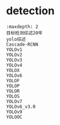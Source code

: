 # detection

```{toctree}
:maxdepth: 2
目标检测综述20年
yolo综述
Cascade-RCNN
YOLOv1
YOLOv2
YOLOv3
YOLOv4
YOLOX
YOLOv6
YOLOF
YOLOP
YOLOR
YOLOS
YOLOv7
YOLOv6_v3.0
YOLOv9
YOLOOC
```